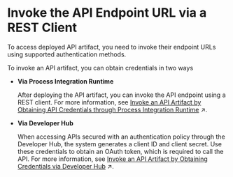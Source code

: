 <!-- loio946b72a5ac7d4c928985f3be9abd3e9f -->

# Invoke the API Endpoint URL via a REST Client

To access deployed API artifact, you need to invoke their endpoint URLs using supported authentication methods.

To invoke an API artifact, you can obtain credentials in two ways

-   **Via Process Integration Runtime**

    After deploying the API artifact, you can invoke the API endpoint using a REST client. For more information, see [Invoke an API Artifact by Obtaining API Credentials through Process Integration Runtime](https://help.sap.com/viewer/6afa6d14ff6d4006b5614676722ef006/CLOUD/en-US/b63baa26290948e68fedabc10b35f33d.html "To invoke an API artifact via a REST client, you'll need authentication credentials, which are generated by creating a Process Integration Runtime instance.") :arrow_upper_right:.

-   **Via Developer Hub**

    When accessing APIs secured with an authentication policy through the Developer Hub, the system generates a client ID and client secret. Use these credentials to obtain an OAuth token, which is required to call the API. For more information, see [Invoke an API Artifact by Obtaining Credentials via Developer Hub](https://help.sap.com/viewer/6afa6d14ff6d4006b5614676722ef006/CLOUD/en-US/e79810fc92d64c60981cef394c219fb8.html "To invoke an API artifact, you need to obtain the credentials from the subscription for application you created when subscribing to a product in Developer Hub.") :arrow_upper_right:.


